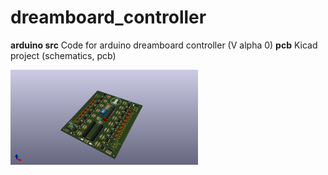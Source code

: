 # dreamboard_controller
**arduino src** Code for arduino dreamboard controller (V alpha 0)
**pcb** Kicad project (schematics, pcb)

<img src="https://github.com/danielez83/dreamboard_controller/blob/main/pcb/DreamBoard.png" alt="PCB picture CAD" width = 300>